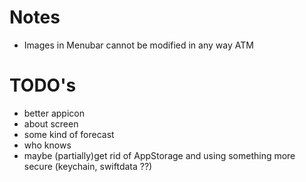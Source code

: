 #  Notes
* Images in Menubar cannot be modified in any way ATM

# TODO's

* better appicon
* about screen
* some kind of forecast
* who knows
* maybe (partially)get rid of AppStorage and using something more secure (keychain, swiftdata ??)
